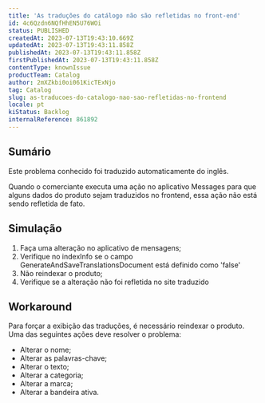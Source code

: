 ```yaml
---
title: 'As traduções do catálogo não são refletidas no front-end'
id: 4c6Qzdn6NQfHhEN5U76WOi
status: PUBLISHED
createdAt: 2023-07-13T19:43:10.669Z
updatedAt: 2023-07-13T19:43:11.858Z
publishedAt: 2023-07-13T19:43:11.858Z
firstPublishedAt: 2023-07-13T19:43:11.858Z
contentType: knownIssue
productTeam: Catalog
author: 2mXZkbi0oi061KicTExNjo
tag: Catalog
slug: as-traducoes-do-catalogo-nao-sao-refletidas-no-frontend
locale: pt
kiStatus: Backlog
internalReference: 861892
---
```


## Sumário

<div class="alert alert-info">
  <p>Este problema conhecido foi traduzido automaticamente do inglês.</p>
</div>


Quando o comerciante executa uma ação no aplicativo Messages para que alguns dados do produto sejam traduzidos no frontend, essa ação não está sendo refletida de fato.

## Simulação



1. Faça uma alteração no aplicativo de mensagens;
2. Verifique no indexInfo se o campo GenerateAndSaveTranslationsDocument está definido como 'false'
3. Não reindexar o produto;
4. Verifique se a alteração não foi refletida no site traduzido

## Workaround


Para forçar a exibição das traduções, é necessário reindexar o produto. Uma das seguintes ações deve resolver o problema:

- Alterar o nome;
- Alterar as palavras-chave;
- Alterar o texto;
- Alterar a categoria;
- Alterar a marca;
- Alterar a bandeira ativa.





